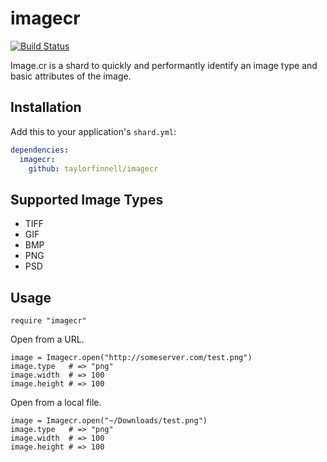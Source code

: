# imagecr
[![Build Status](https://travis-ci.org/taylorfinnell/imagecr.svg?branch=master)](https://travis-ci.org/taylorfinnell/imagecr)

Image.cr is a shard to quickly and performantly identify an image type and basic
attributes of the image.

## Installation

Add this to your application's `shard.yml`:

```yaml
dependencies:
  imagecr:
    github: taylorfinnell/imagecr
```

## Supported Image Types

- TIFF
- GIF
- BMP
- PNG
- PSD

## Usage

```crystal
require "imagecr"
```

Open from a URL.

```
image = Imagecr.open("http://someserver.com/test.png")
image.type   # => "png"
image.width  # => 100
image.height # => 100
```

Open from a local file.

```
image = Imagecr.open("~/Downloads/test.png")
image.type   # => "png"
image.width  # => 100
image.height # => 100
```
